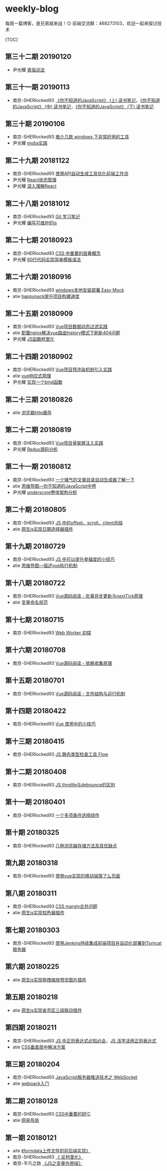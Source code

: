 # weekly-blog

每周一篇博客，是兄弟就来战！😏
前端交流群：468273103，欢迎一起来探讨技术

[TOC]
## 第三十二期 20190120

- 尹光耀 [表驱动法](https://juejin.im/post/5c4444baf265da61542de62f)

## 第三十一期 20190113

- 南京-SHERlocked93 [《你不知道的JavaScript》 \(上\) 读书笔记](https://segmentfault.com/a/1190000017812755)，[《你不知道的JavaScript》 \(中\) 读书笔记](https://segmentfault.com/a/1190000017782625)，[《你不知道的JavaScript》 \(下\) 读书笔记](https://segmentfault.com/a/1190000017812997)

 

## 第三十期 20190106

- 南京-SHERlocked93 [推介几款 windows 下非常好用的工具](https://segmentfault.com/a/1190000017756878)
- 尹光耀 [mobx实践](https://zhuanlan.zhihu.com/p/52502924)



## 第二十九期 20181122

- 南京-SHERlocked93 [使用API自动生成工具优化前端工作流](https://segmentfault.com/a/1190000017108180)
- 尹光耀 [React状态管理](https://github.com/yinguangyao/blog/issues/13)
- 尹光耀 [深入理解React](https://zhuanlan.zhihu.com/p/51895089)

 

## 第二十八期 20181012

- 南京-SHERlocked93 [Git 学习笔记](https://segmentfault.com/a/1190000016665840)
- 尹光耀 [编写可维护的js](http://ygy.online/2018/07/07/%E3%80%8A%E7%BC%96%E5%86%99%E5%8F%AF%E7%BB%B4%E6%8A%A4%E7%9A%84JS%E3%80%8B%E7%AC%94%E8%AE%B0/)



## 第二十七期  20180923

- 南京-SHERlocked93  [CSS 中重要的层叠概念](https://juejin.im/post/5ba4efe36fb9a05cf52ac192)
- 尹光耀 [60行代码实现简单模板语法](https://zhuanlan.zhihu.com/p/51284003)



## 第二十六期  20180916

- 南京-SHERlocked93  [windows本地安装部署 Easy Mock](https://segmentfault.com/a/1190000016401747)
- atie [happypack提升项目构建速度](https://segmentfault.com/a/1190000016418966)



## 第二十五期 20180909

- 南京-SHERlocked93  [Vue项目数据动态过滤实践](https://juejin.im/post/5b9394fff265da0af406ed53)
- atie [配置nginx解决vue路由history模式下刷新404问题](https://segmentfault.com/a/1190000016358990)
- 尹光耀 [JS函数柯里化](https://github.com/yinguangyao/blog/issues/3)



## 第二十四期 20180902

- 南京-SHERlocked93  [Vue项目预渲染机制引入实践](https://juejin.im/post/5b8ba25751882542f25a6cc8)
- atie [vue响应式原理](https://segmentfault.com/a/1190000016333054)
- 尹光耀 [实现一个bind函数](https://github.com/yinguangyao/blog/issues/5)



## 第二十三期 20180826

- atie [浏览器http缓存](https://segmentfault.com/a/1190000016152384)



## 第二十二期 20180819

- 南京-SHERlocked93   [Vue项目骨架屏注入实践](https://segmentfault.com/a/1190000016068682)
- 尹光耀 [Redux源码分析](https://github.com/yinguangyao/blog/issues/6)



## 第二十一期 20180812

- 南京-SHERlocked93   [一个骚气的文章目录自动生成器了解一下](https://segmentfault.com/a/1190000015950560)
- atie [思维导图—你不知道的JavaScript中卷](https://segmentfault.com/a/1190000015996577)
- 尹光耀 [underscore整体架构分析](https://github.com/yinguangyao/blog/issues/7)

## 第二十期 20180805

- 南京-SHERlocked93 [JS 中的offset、scroll、client总结](https://segmentfault.com/a/1190000015961743)
- atie [原生js实现日期选择器插件](https://segmentfault.com/a/1190000015973790)



## 第十九期 20180729

- 南京-SHERlocked93   [JS 中可以提升幸福度的小技巧](https://juejin.im/post/5b51e5d3f265da0f4861143c)
- atie [思维导图—描述vue执行机制](https://segmentfault.com/a/1190000015867323)

##  第十八期 20180722
- 南京-SHERlocked93   [Vue源码阅读 - 批量异步更新与nextTick原理](https://segmentfault.com/a/1190000015698196)
- atie [变量命名规范](https://segmentfault.com/a/1190000014621403)




##  第十七期 20180715
- 南京-SHERlocked93   [Web Worker 初探](https://segmentfault.com/a/1190000015640014)


##  第十六期 20180708
- 南京-SHERlocked93   [Vue源码阅读 - 依赖收集原理](https://segmentfault.com/a/1190000015562213)



##  第十五期 20180701
- 南京-SHERlocked93   [Vue源码阅读 - 文件结构与运行机制](https://segmentfault.com/a/1190000015440980)


##  第十四期 20180422
- 南京-SHERlocked93   [Vue 使用中的小技巧](https://segmentfault.com/a/1190000014527768)



## 第十三期 20180415
- 南京-SHERlocked93 [JS 静态类型检查工具 Flow](https://segmentfault.com/a/1190000014367450)


## 第十二期 20180408
- 南京-SHERlocked93 [JS throttle与debounce的区别](https://segmentfault.com/a/1190000014292298)


## 第十一期 20180401
- 南京-SHERlocked93 [一个多项条件选择组件](https://github.com/SHERlocked93/vue-components-codebase/blob/master/src/components/MultiCondition/index.vue)


## 第十期 20180325
- 南京-SHERlocked93 [几种浏览器存储方法及其优缺点](https://segmentfault.com/a/1190000013896386)

## 第九期 20180318
- 南京-SHERlocked93 [使用vue实现的移动端饿了么页面](https://github.com/SHERlocked93/vue-ele-mobile)

## 第八期 20180311
- 南京-SHERlocked93 [CSS margin合并问题](https://segmentfault.com/a/1190000013735912)
- atie [原生js实现拾色器插件](https://segmentfault.com/a/1190000013653408)

## 第七期 20180303
- 南京-SHERlocked93 [使用Jenkins持续集成前端项目并自动化部署到Tomcat服务器](https://segmentfault.com/a/1190000013481128)


## 第六期 20180225
- atie [原生js实现拖拽缩放预览图片插件](https://segmentfault.com/a/1190000013280033)


## 第五期 20180218
- atie [原生js实现省市区三级联动插件](https://segmentfault.com/a/1190000013267771)

 

## 第四期 20180211
- 南京-SHERlocked93 [JS 中正则表达式必知必会](https://segmentfault.com/a/1190000013267210)，[JS 活学活用正则表达式](https://segmentfault.com/a/1190000013276177)
- atie [CSS垂直居中解决方案](https://segmentfault.com/a/1190000013249094)


## 第三期 20180204
- 南京-SHERlocked93 [JavaScript服务器推送技术之 WebSocket](https://segmentfault.com/a/1190000013131251)
- atie [webpack入门](https://segmentfault.com/a/1190000013075997)

## 第二期 20180128
- 南京-SHERlocked93 [CSS中重要的BFC](https://segmentfault.com/a/1190000013023485)
- atie [网易布局](http://dd597054.wiz03.com/share/s/3tmn1k0rCAMr2-1ECI3ahAEi051hnS1n2kM32EchJ01feU9X)

## 第一期 20180121
- aite [《formdata上传文件的前后端实现》](https://segmentfault.com/a/1190000012918178)
- 南京-SHERlocked93 [《 反柯里化》](https://segmentfault.com/a/1190000012912503)
- 南京-平凡之路 [《JS之变量作用域》](https://sheldon22.github.io/2018/01/16/JS%E4%B9%8B%E5%8F%98%E9%87%8F%E4%BD%9C%E7%94%A8%E5%9F%9F/)
